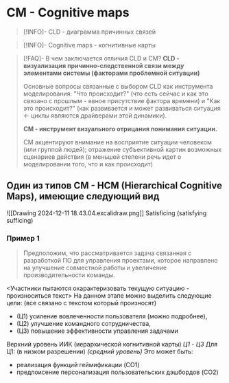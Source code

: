 # CM - Cognitive maps
> [!INFO]- CLD - диаграмма причинных связей

> [!INFO]- Cognitive maps - когнитивные карты

> [!FAQ]- В чем заключается отличия CLD и CM?
**CLD - визуализация причинно-следственной связи между элементами системы (факторами проблемной ситуации)**
>
>Основные вопросы связанные с выбором CLD как инструмента моделирования: "Что происходит?" (что есть сейчас и как это связано с прошлым - явное присутствие фактора времени) и "Как это происходит?" (как развивается и может развиваться ситуация ← циклы являются драйверами этой динамики).
>
>**CM - инструмент визуального отрицания понимания ситуации.**
>
>CM акцентируют внимание на восприятие ситуации человеком (или группой людей); отражение субъективной картин возможных сценариев действия (в меньшей степени речь идет о моделировании того, что и как происходит)
## Один из типов CM - HCM (Hierarchical Cognitive Maps), имеющие следующий вид
![[Drawing 2024-12-11 18.43.04.excalidraw.png]]
Satisficing (satisfying sufficing)

### Пример 1
>Предположим, что рассматривается задача связанная с разработкой ПО для управления проектами, которое направлено на улучшение совместной работы и увеличение производительности команды.

<Участники пытаются охарактеризовать текущую ситуацию - произноситься текст>
На данном этапе можно выделить следующие цели:
(все связано с текстом который произносят)
- (Ц1) усиление вовлеченности пользователя (можно подробнее),
- (Ц2) улучшение командного сотрудничества,
- (Ц3) повышение эффективности управления задачами

Верхний уровень ИИК (иерархической когнитивной карты) *Ц1 - Ц3*
Для Ц1: (в низком разрешении) *(средний уровень)*
Это может быть:
- реализация функций геймификации (CO1)
- предлоисение персонализация пользовательских дэшбордов (CO2)

